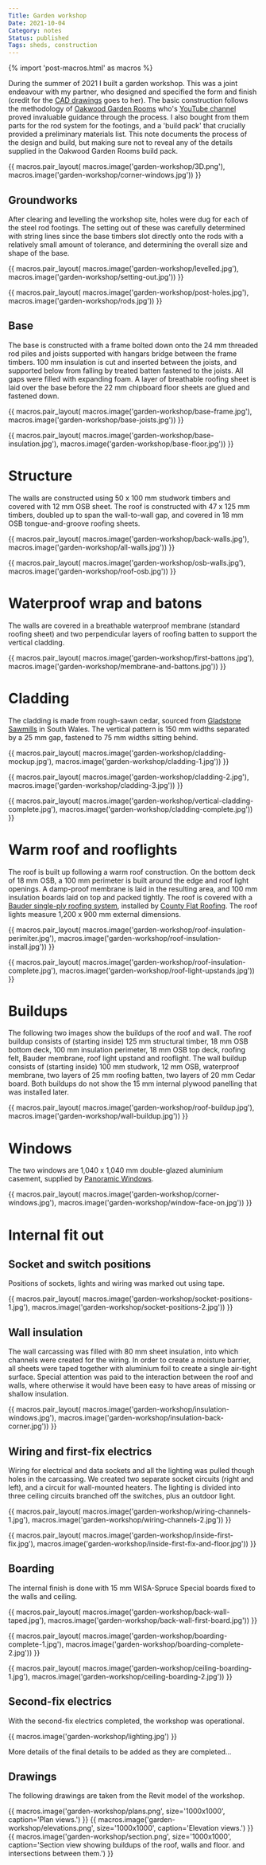 ```yaml
---
Title: Garden workshop
Date: 2021-10-04
Category: notes
Status: published
Tags: sheds, construction
---
```


{% import 'post-macros.html' as macros %}


During the summer of 2021 I built a garden workshop. This was a joint endeavour
with my partner, who designed and specified the form and finish (credit for the
[CAD drawings](#drawings) goes to her). The basic construction follows the methodology of
[Oakwood Garden Rooms](https://www.oakwoodgardenrooms.com/) who's [YouTube
channel](https://www.youtube.com/channel/UChqWFbSX8STP_c8W0RVW1Xw) proved
invaluable guidance through the process. I also bought from them parts for the
rod system for the footings, and a 'build pack' that crucially
provided a preliminary materials list.  This note documents the process of the
design and build, but making sure not to reveal any of the details supplied in the
Oakwood Garden Rooms build pack.

{{ macros.pair_layout(
     macros.image('garden-workshop/3D.png'),
     macros.image('garden-workshop/corner-windows.jpg')) }}

## Groundworks

After clearing and levelling the workshop site, holes were dug for each of the
steel rod footings. The setting out of these was carefully determined with
string lines since the base timbers slot directly onto the rods with a
relatively small amount of tolerance, and determining the overall size and
shape of the base.

{{ macros.pair_layout(
     macros.image('garden-workshop/levelled.jpg'),
     macros.image('garden-workshop/setting-out.jpg')) }}

{{ macros.pair_layout(
     macros.image('garden-workshop/post-holes.jpg'),
     macros.image('garden-workshop/rods.jpg')) }}

## Base

The base is constructed with a frame bolted down onto the 24 mm threaded rod
piles and joists supported with hangars bridge between the frame timbers. 100
mm insulation is cut and inserted between the joists, and supported below from
falling by treated batten fastened to the joists. All gaps were filled with
expanding foam. A layer of breathable roofing sheet is laid over the base
before the 22 mm chipboard floor sheets are glued and fastened down.

{{ macros.pair_layout(
    macros.image('garden-workshop/base-frame.jpg'),
    macros.image('garden-workshop/base-joists.jpg')) }}

{{ macros.pair_layout(
    macros.image('garden-workshop/base-insulation.jpg'),
    macros.image('garden-workshop/base-floor.jpg')) }}

# Structure

The walls are constructed using 50 x 100 mm studwork timbers and covered with 12 mm OSB
sheet. The roof is constructed with 47 x 125 mm timbers, doubled up to span the
wall-to-wall gap, and covered in 18 mm OSB tongue-and-groove roofing sheets.

{{ macros.pair_layout(
    macros.image('garden-workshop/back-walls.jpg'),
    macros.image('garden-workshop/all-walls.jpg')) }}

{{ macros.pair_layout(
     macros.image('garden-workshop/osb-walls.jpg'),
     macros.image('garden-workshop/roof-osb.jpg')) }}

# Waterproof wrap and batons

The walls are covered in a breathable waterproof membrane (standard roofing
sheet) and two perpendicular layers of roofing batten to support the vertical
cladding.

{{ macros.pair_layout(
     macros.image('garden-workshop/first-battons.jpg'),
     macros.image('garden-workshop/membrane-and-battons.jpg')) }}

# Cladding

The cladding is made from rough-sawn cedar, sourced from [Gladstone
Sawmills](https://gladstonesawmills.co.uk/) in South Wales. The vertical
pattern is 150 mm widths separated by a 25 mm gap, fastened to 75 mm widths
sitting behind.

{{ macros.pair_layout(
    macros.image('garden-workshop/cladding-mockup.jpg'),
    macros.image('garden-workshop/cladding-1.jpg')) }}

{{ macros.pair_layout(
    macros.image('garden-workshop/cladding-2.jpg'),
    macros.image('garden-workshop/cladding-3.jpg')) }}

{{ macros.pair_layout(
    macros.image('garden-workshop/vertical-cladding-complete.jpg'),
    macros.image('garden-workshop/cladding-complete.jpg')) }}

# Warm roof and rooflights

The roof is built up following a warm roof construction. On the bottom deck of
18 mm OSB, a 100 mm perimeter is built around the edge and roof light openings.
A damp-proof membrane is laid in the resulting area, and 100 mm insulation
boards laid on top and packed tightly. The roof is covered with a
[Bauder single-ply roofing system](https://www.bauder.co.uk/roof-systems/waterproofing-systems/bituminous-systems/bauder-total-roof-system),
installed by [County Flat Roofing](https://countyflatroofing.co.uk/). The roof
lights measure 1,200 x 900 mm external dimensions.

{{ macros.pair_layout(
    macros.image('garden-workshop/roof-insulation-perimiter.jpg'),
    macros.image('garden-workshop/roof-insulation-install.jpg')) }}

{{ macros.pair_layout(
    macros.image('garden-workshop/roof-insulation-complete.jpg'),
    macros.image('garden-workshop/roof-light-upstands.jpg')) }}

# Buildups

The following two images show the buildups of the roof and wall. The roof
buildup consists of (starting inside) 125 mm structural timber, 18 mm OSB
bottom deck, 100 mm insulation perimeter, 18 mm OSB top deck, roofing felt,
Bauder membrane, roof light upstand and rooflight. The wall buildup consists of (starting
inside) 100 mm studwork, 12 mm OSB, waterproof membrane, two layers of 25 mm
roofing batten, two layers of 20 mm Cedar board. Both buildups do not show the
15 mm internal plywood panelling that was installed later.

{{ macros.pair_layout(
    macros.image('garden-workshop/roof-buildup.jpg'),
    macros.image('garden-workshop/wall-buildup.jpg')) }}

# Windows

The two windows are 1,040 x 1,040 mm double-glazed aluminium casement, supplied by
[Panoramic Windows](https://www.panoramicwindows.co.uk/).

{{ macros.pair_layout(
     macros.image('garden-workshop/corner-windows.jpg'),
     macros.image('garden-workshop/window-face-on.jpg')) }}

# Internal fit out

## Socket and switch positions

Positions of sockets, lights and wiring was marked out using tape.

{{ macros.pair_layout(
    macros.image('garden-workshop/socket-positions-1.jpg'),
    macros.image('garden-workshop/socket-positions-2.jpg')) }}

## Wall insulation

The wall carcassing was filled with 80 mm sheet insulation, into which channels
were created for the wiring. In order to create a moisture barrier, all sheets
were taped together with aluminium foil to create a single air-tight surface.
Special attention was paid to the interaction between the roof and walls, where
otherwise it would have been easy to have areas of missing or shallow
insulation.

{{ macros.pair_layout(
     macros.image('garden-workshop/insulation-windows.jpg'),
     macros.image('garden-workshop/insulation-back-corner.jpg')) }}

## Wiring and first-fix electrics

Wiring for electrical and data sockets and all the lighting was pulled though
holes in the carcassing. We created two separate socket circuits (right and
left), and a circuit for wall-mounted heaters. The lighting is divided into
three ceiling circuits branched off the switches, plus an outdoor light.

{{ macros.pair_layout(
    macros.image('garden-workshop/wiring-channels-1.jpg'),
    macros.image('garden-workshop/wiring-channels-2.jpg')) }}

{{ macros.pair_layout(
     macros.image('garden-workshop/inside-first-fix.jpg'),
     macros.image('garden-workshop/inside-first-fix-and-floor.jpg')) }}

## Boarding

The internal finish is done with 15 mm WISA-Spruce Special boards fixed to the
walls and ceiling.

{{ macros.pair_layout(
   macros.image('garden-workshop/back-wall-taped.jpg'),
   macros.image('garden-workshop/back-wall-first-board.jpg')) }}

{{ macros.pair_layout(
     macros.image('garden-workshop/boarding-complete-1.jpg'),
     macros.image('garden-workshop/boarding-complete-2.jpg')) }}

{{ macros.pair_layout(
     macros.image('garden-workshop/ceiling-boarding-1.jpg'),
     macros.image('garden-workshop/ceiling-boarding-2.jpg')) }}

## Second-fix electrics

With the second-fix electrics completed, the workshop was operational.

{{ macros.image('garden-workshop/lighting.jpg') }}

More details of the final details to be added as they are completed...

<a name="drawings" class="anchor"></a>

## Drawings

The following drawings are taken from the Revit model of the workshop.

{{ macros.image('garden-workshop/plans.png', size='1000x1000', caption='Plan views.') }}
{{ macros.image('garden-workshop/elevations.png', size='1000x1000', caption='Elevation views.') }}
{{ macros.image('garden-workshop/section.png', size='1000x1000', caption='Section view showing
buildups of the roof, walls and floor. and intersections between them.') }}
